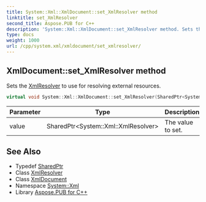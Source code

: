```yaml
---
title: System::Xml::XmlDocument::set_XmlResolver method
linktitle: set_XmlResolver
second_title: Aspose.PUB for C++
description: 'System::Xml::XmlDocument::set_XmlResolver method. Sets the XmlResolver to use for resolving external resources in C++.'
type: docs
weight: 1000
url: /cpp/system.xml/xmldocument/set_xmlresolver/
---
```

## XmlDocument::set_XmlResolver method


Sets the [XmlResolver](../../xmlresolver/) to use for resolving external resources.

```cpp
virtual void System::Xml::XmlDocument::set_XmlResolver(SharedPtr<System::Xml::XmlResolver> value)
```


| Parameter | Type | Description |
| --- | --- | --- |
| value | SharedPtr\<System::Xml::XmlResolver\> | The value to set. |

## See Also

* Typedef [SharedPtr](../../../system/sharedptr/)
* Class [XmlResolver](../../xmlresolver/)
* Class [XmlDocument](../)
* Namespace [System::Xml](../../)
* Library [Aspose.PUB for C++](../../../)
